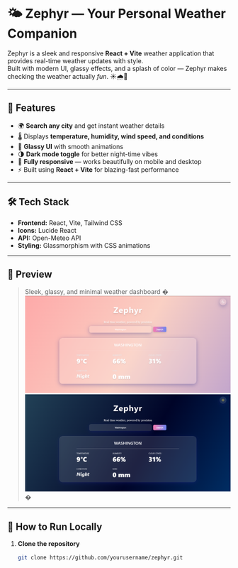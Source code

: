 # 🌤️ Zephyr — Your Personal Weather Companion  

Zephyr is a sleek and responsive **React + Vite** weather application that provides real-time weather updates with style.  
Built with modern UI, glassy effects, and a splash of color — Zephyr makes checking the weather actually *fun*. ☀️🌧️🌈  

---

## 🚀 Features  

- 🌍 **Search any city** and get instant weather details  
- 🌡️ Displays **temperature, humidity, wind speed, and conditions**  
- 🎨 **Glassy UI** with smooth animations  
- 🌗 **Dark mode toggle** for better night-time vibes  
- 📱 **Fully responsive** — works beautifully on mobile and desktop  
- ⚡ Built using **React + Vite** for blazing-fast performance  

---

## 🛠️ Tech Stack  

- **Frontend:** React, Vite, Tailwind CSS  
- **Icons:** Lucide React  
- **API:** Open-Meteo API  
- **Styling:** Glassmorphism with CSS animations  

---

## 📸 Preview    
> Sleek, glassy, and minimal weather dashboard �
> ![Zephyr Screenshot](zephyrlight.png)
> ![Zephyr Screenshot](zephyrdark.png)�

---

## 🧭 How to Run Locally  

1. **Clone the repository**
   ```bash
   git clone https://github.com/yourusername/zephyr.git
